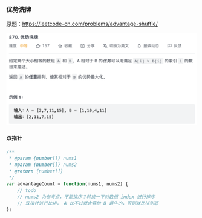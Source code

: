 ### 优势洗牌

原题：https://leetcode-cn.com/problems/advantage-shuffle/

![advantage-shuffle](./../../../assets/algorithm/array/advantage-shuffle.png)

#### 双指针

```js
/**
 * @param {number[]} nums1
 * @param {number[]} nums2
 * @return {number[]}
 */
var advantageCount = function(nums1, nums2) {
    // todo
    // nums2 为参考点，不能排序？转换一下对数组 index 进行排序
    // 双指针进行比拼， A 比不过就舍弃给 B 最牛的，否则就比拼到底
};
```